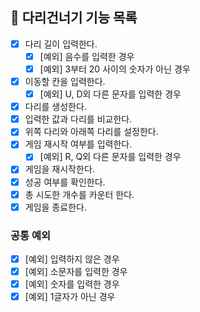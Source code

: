 ## 🚀 다리건너기 기능 목록
- [X] 다리 길이 입력한다.
  - [X] [예외] 음수를 입력한 경우
  - [X] [예외] 3부터 20 사이의 숫자가 아닌 경우
- [X] 이동할 칸을 입력한다.
  - [X] [예외] U, D외 다른 문자를 입력한 경우
- [X] 다리를 생성한다.
- [X] 입력한 값과 다리를 비교한다.
- [X] 위쪽 다리와 아래쪽 다리를 설정한다. 
- [X] 게임 재시작 여부를 입력한다.
  - [X] [예외] R, Q외 다른 문자를 입력한 경우
- [X] 게임을 재시작한다.
- [X] 성공 여부를 확인한다.
- [X] 총 시도한 개수를 카운터 한다.
- [X] 게임을 종료한다.

### 공통 예외
- [X] [예외] 입력하지 않은 경우
- [X] [예외] 소문자를 입력한 경우
- [X] [예외] 숫자를 입력한 경우
- [X] [예외] 1글자가 아닌 경우